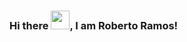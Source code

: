 ### Hi there <img src="https://raw.githubusercontent.com/MartinHeinz/MartinHeinz/master/wave.gif" width="30px">, I am Roberto Ramos!
